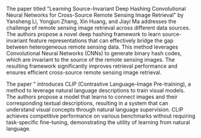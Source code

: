 The paper titled "Learning Source-Invariant Deep Hashing Convolutional Neural Networks for Cross-Source Remote Sensing Image Retrieval" by Yansheng Li, Yongjun Zhang, Xin Huang, and Jiayi Ma addresses the challenge of remote sensing image retrieval across different data sources. The authors propose a novel deep hashing framework to learn source-invariant feature representations that can effectively bridge the gap between heterogeneous remote sensing data. This method leverages Convolutional Neural Networks (CNNs) to generate binary hash codes, which are invariant to the source of the remote sensing images. The resulting framework significantly improves retrieval performance and ensures efficient cross-source remote sensing image retrieval.



The paper " introduces CLIP (Contrastive Language–Image Pre-training), a method to leverage natural language descriptions to train visual models. The authors propose a model that learns to connect images and their corresponding textual descriptions, resulting in a system that can understand visual concepts through natural language supervision. CLIP achieves competitive performance on various benchmarks without requiring task-specific fine-tuning, demonstrating the utility of learning from natural language.
